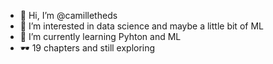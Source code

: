 - 👋 Hi, I’m @camilletheds
- 👀 I’m interested in data science and maybe a little bit of ML
- 🌱 I’m currently learning Pyhton and ML
- 🕶️ 19 chapters and still exploring
